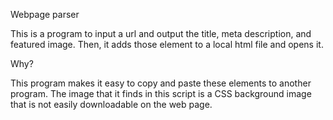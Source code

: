 Webpage parser

This is a program to input a url and output the title, meta description, and featured image. Then, it adds those element to a local html file and opens it. 

Why?

This program makes it easy to copy and paste these elements to another program. The image that it finds in this script is a CSS background image that is not easily downloadable on the web page. 
